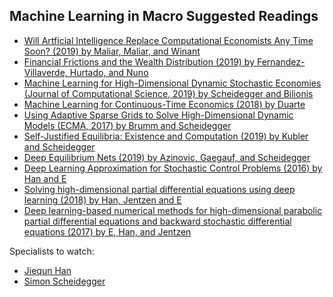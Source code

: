 ## Machine Learning in Macro Suggested Readings

- [Will Artficial Intelligence Replace Computational Economists Any
Time Soon? (2019) by Maliar, Maliar, and Winant](https://lmaliar.ws.gc.cuny.edu/files/2019/10/CEPR-DP14024.pdf)
- [Financial Frictions and the Wealth Distribution (2019) by Fernandez-Villaverde, Hurtado, and Nuno](https://www.sas.upenn.edu/~jesusfv/Financial_Frictions_Wealth_Distribution.pdf)
- [Machine Learning for High-Dimensional Dynamic Stochastic Economies (Journal of Computational Science, 2019) by Scheidegger and Bilionis](https://www.sciencedirect.com/science/article/pii/S1877750318306161?via%3Dihub)
- [Machine Learning for Continuous-Time Economics (2018) by Duarte](https://papers.ssrn.com/sol3/papers.cfm?abstract_id=3012602)
- [Using Adaptive Sparse Grids to Solve High-Dimensional Dynamic Models (ECMA, 2017) by Brumm and Scheidegger](https://onlinelibrary.wiley.com/doi/abs/10.3982/ECTA12216)
- [Self-Justified Equilibria: Existence and Computation (2019) by Kubler and Scheidegger](https://papers.ssrn.com/sol3/papers.cfm?abstract_id=3494876)
- [Deep Equilibrium Nets (2019) by Azinovic, Gaegauf, and Scheidegger](https://papers.ssrn.com/sol3/papers.cfm?abstract_id=3393482)
- [Deep Learning Approximation for Stochastic Control Problems (2016) by Han and E ](https://arxiv.org/abs/1611.07422)
- [Solving high-dimensional partial differential equations using deep learning (2018) by Han, Jentzen and E](https://www.pnas.org/content/115/34/8505)
- [Deep learning-based numerical methods for high-dimensional parabolic partial differential equations and backward stochastic differential equations (2017) by E, Han, and Jentzen](https://arxiv.org/pdf/1706.04702.pdf)

Specialists to watch:
- [Jiequn Han](https://web.math.princeton.edu/~jiequnh/)
- [Simon Scheidegger](https://sites.google.com/site/simonscheidegger/home)
